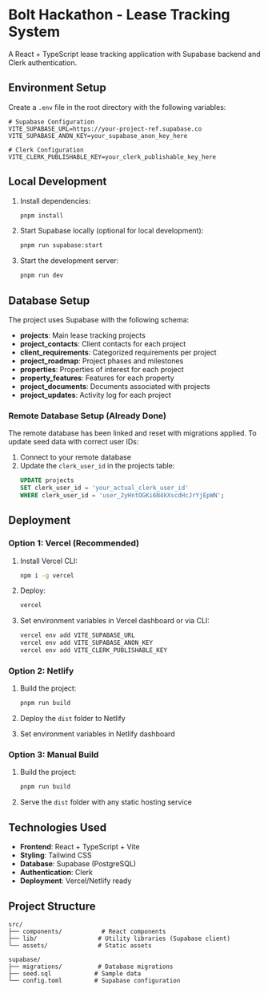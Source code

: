 # Bolt Hackathon - Lease Tracking System

A React + TypeScript lease tracking application with Supabase backend and Clerk authentication.

## Environment Setup

Create a `.env` file in the root directory with the following variables:

```env
# Supabase Configuration
VITE_SUPABASE_URL=https://your-project-ref.supabase.co
VITE_SUPABASE_ANON_KEY=your_supabase_anon_key_here

# Clerk Configuration
VITE_CLERK_PUBLISHABLE_KEY=your_clerk_publishable_key_here
```

## Local Development

1. Install dependencies:
   ```bash
   pnpm install
   ```

2. Start Supabase locally (optional for local development):
   ```bash
   pnpm run supabase:start
   ```

3. Start the development server:
   ```bash
   pnpm run dev
   ```

## Database Setup

The project uses Supabase with the following schema:
- **projects**: Main lease tracking projects
- **project_contacts**: Client contacts for each project
- **client_requirements**: Categorized requirements per project
- **project_roadmap**: Project phases and milestones
- **properties**: Properties of interest for each project
- **property_features**: Features for each property
- **project_documents**: Documents associated with projects
- **project_updates**: Activity log for each project

### Remote Database Setup (Already Done)

The remote database has been linked and reset with migrations applied. To update seed data with correct user IDs:

1. Connect to your remote database
2. Update the `clerk_user_id` in the projects table:
   ```sql
   UPDATE projects 
   SET clerk_user_id = 'your_actual_clerk_user_id' 
   WHERE clerk_user_id = 'user_2yHntOGKi6N4kXscdHcJrYjEpWN';
   ```

## Deployment

### Option 1: Vercel (Recommended)

1. Install Vercel CLI:
   ```bash
   npm i -g vercel
   ```

2. Deploy:
   ```bash
   vercel
   ```

3. Set environment variables in Vercel dashboard or via CLI:
   ```bash
   vercel env add VITE_SUPABASE_URL
   vercel env add VITE_SUPABASE_ANON_KEY
   vercel env add VITE_CLERK_PUBLISHABLE_KEY
   ```

### Option 2: Netlify

1. Build the project:
   ```bash
   pnpm run build
   ```

2. Deploy the `dist` folder to Netlify

3. Set environment variables in Netlify dashboard

### Option 3: Manual Build

1. Build the project:
   ```bash
   pnpm run build
   ```

2. Serve the `dist` folder with any static hosting service

## Technologies Used

- **Frontend**: React + TypeScript + Vite
- **Styling**: Tailwind CSS
- **Database**: Supabase (PostgreSQL)
- **Authentication**: Clerk
- **Deployment**: Vercel/Netlify ready

## Project Structure

```
src/
├── components/           # React components
├── lib/                 # Utility libraries (Supabase client)
└── assets/              # Static assets

supabase/
├── migrations/          # Database migrations
├── seed.sql            # Sample data
└── config.toml         # Supabase configuration
```
